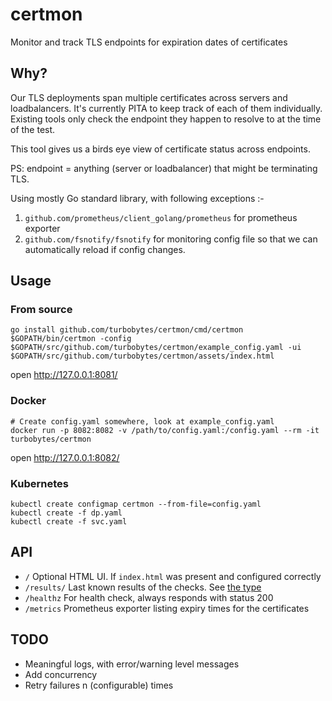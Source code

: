 # certmon
Monitor and track TLS endpoints for expiration dates of certificates

## Why?

Our TLS deployments span multiple certificates across servers and loadbalancers. It's currently PITA to keep track of each of them individually. Existing tools only check the endpoint they happen to resolve to at the time of the test.

This tool gives us a birds eye view of certificate status across endpoints.

PS: endpoint = anything (server or loadbalancer) that might be terminating TLS.

Using mostly Go standard library, with following exceptions :-

1. `github.com/prometheus/client_golang/prometheus` for prometheus exporter
2. `github.com/fsnotify/fsnotify` for monitoring config file so that we can automatically reload if config changes.

## Usage

### From source

```
go install github.com/turbobytes/certmon/cmd/certmon
$GOPATH/bin/certmon -config $GOPATH/src/github.com/turbobytes/certmon/example_config.yaml -ui $GOPATH/src/github.com/turbobytes/certmon/assets/index.html
```

open http://127.0.0.1:8081/

### Docker

```
# Create config.yaml somewhere, look at example_config.yaml
docker run -p 8082:8082 -v /path/to/config.yaml:/config.yaml --rm -it turbobytes/certmon
```

open http://127.0.0.1:8082/

### Kubernetes

```
kubectl create configmap certmon --from-file=config.yaml
kubectl create -f dp.yaml
kubectl create -f svc.yaml
```

## API

- `/` Optional HTML UI. If `index.html` was present and configured correctly
- `/results/` Last known results of the checks. See [the type](https://godoc.org/github.com/turbobytes/certmon/pkg/certmon#Results)
- `/healthz` For health check, always responds with status 200
- `/metrics` Prometheus exporter listing expiry times for the certificates

## TODO

- Meaningful logs, with error/warning level messages
- Add concurrency
- Retry failures n (configurable) times

